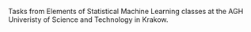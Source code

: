 Tasks from Elements of Statistical Machine Learning classes at the AGH Univeristy of Science and Technology in Krakow.
